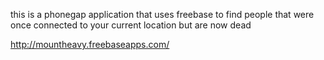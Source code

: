 this is a phonegap application that uses freebase to find people that were once connected to your current location but are now dead


http://mountheavy.freebaseapps.com/
